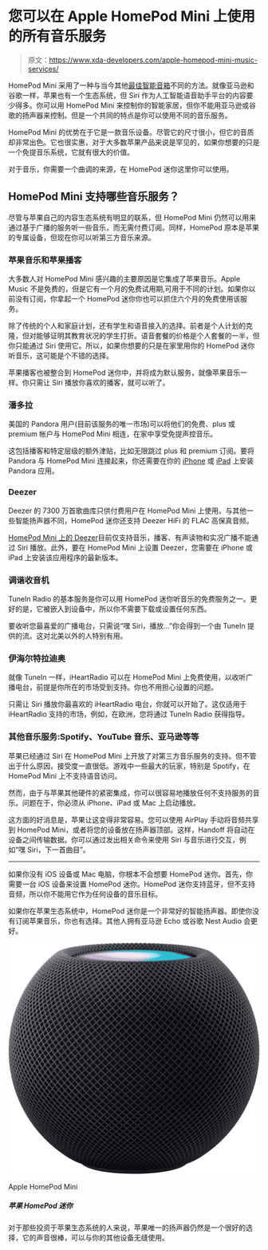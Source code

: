 # 您可以在 Apple HomePod Mini 上使用的所有音乐服务

> 原文：<https://www.xda-developers.com/apple-homepod-mini-music-services/>

HomePod Mini 采用了一种与当今其他[最佳智能音箱](https://www.xda-developers.com/best-smart-speakers/)不同的方法。就像亚马逊和谷歌一样，苹果也有一个生态系统，但 Siri 作为人工智能语音助手平台的内容要少得多。你可以用 HomePod Mini 来控制你的智能家居，但你不能用亚马逊或谷歌的扬声器来控制。但是一个共同的特点是你可以使用不同的音乐服务。

HomePod Mini 的优势在于它是一款音乐设备。尽管它的尺寸很小，但它的音质却非常出色。它也很实惠，对于大多数苹果产品来说是罕见的，如果你想要的只是一个免提音乐系统，它就有很大的价值。

对于音乐，你需要一个曲调的来源，在 HomePod 迷你这里你可以使用。

## HomePod Mini 支持哪些音乐服务？

尽管与苹果自己的内容生态系统有明显的联系，但 HomePod Mini 仍然可以用来通过基于广播的服务听一些音乐，而无需付费订阅。同样，HomePod 原本是苹果的专属设备，但现在你可以听第三方音乐来源。

### 苹果音乐和苹果播客

大多数人对 HomePod Mini 感兴趣的主要原因是它集成了苹果音乐。Apple Music 不是免费的，但是它有一个月的免费试用期,可用于不同的计划。如果你以前没有订阅，你拿起一个 HomePod 迷你你也可以抓住六个月的免费使用该服务。

除了传统的个人和家庭计划，还有学生和语音接入的选择。前者是个人计划的克隆，但对能够证明其教育状况的学生打折。语音套餐的价格是个人套餐的一半，但你只能通过 Siri 使用它。所以，如果你想要的只是在家里用你的 HomePod 迷你听音乐，这可能是个不错的选择。

苹果播客也被整合到 HomePod 迷你中，并将成为默认服务，就像苹果音乐一样。你只需让 Siri 播放你喜欢的播客，就可以听了。

### 潘多拉

美国的 Pandora 用户(目前该服务的唯一市场)可以将他们的免费、plus 或 premium 帐户与 HomePod Mini 相连，在家中享受免提声控音乐。

这包括播客和特定层级的额外津贴，比如无限跳过 plus 和 premium 订阅。要将 Pandora 与 HomePod Mini 连接起来，你还需要在你的 [iPhone](https://www.xda-developers.com/apple-iphone-se-3-review/) 或 [iPad](https://www.xda-developers.com/apple-ipad-mini-6-review/) 上安装 Pandora 应用。

### Deezer

Deezer 的 7300 万首歌曲库只供付费用户在 HomePod Mini 上使用。与其他一些智能扬声器不同，HomePod 迷你还支持 Deezer HiFi 的 FLAC 高保真音频。

[HomePod Mini 上的 Deezer](https://support.deezer.com/hc/en-gb/articles/360019279917-Using-Deezer-with-your-Apple-HomePod)目前仅支持音乐，播客、有声读物和实况广播不能通过 Siri 播放。此外，要在 HomePod Mini 上设置 Deezer，您需要在 iPhone 或 iPad 上安装该应用程序的最新版本。

### 调谐收音机

TuneIn Radio 的基本服务是你可以用 HomePod 迷你听音乐的免费服务之一。更好的是，它被嵌入到设备中，所以你不需要下载或设置任何东西。

要收听您最喜爱的广播电台，只需说“嘿 Siri，播放...”你会得到一个由 TuneIn 提供的流。这对北美以外的人特别有用。

### 伊海尔特拉迪奥

就像 TuneIn 一样，iHeartRadio 可以在 HomePod Mini 上免费使用，以收听广播电台，前提是你所在的市场受到支持。你也不用担心设置的问题。

只需让 Siri 播放你最喜欢的 iHeartRadio 电台，你就可以开始了。这仅适用于 iHeartRadio 支持的市场，例如，在欧洲，您将通过 TuneIn Radio 获得指导。

### 其他音乐服务:Spotify、YouTube 音乐、亚马逊等等

苹果已经通过 Siri 在 HomePod Mini 上开放了对第三方音乐服务的支持。但不管出于什么原因，接受度一直很低。游戏中一些最大的玩家，特别是 Spotify，在 HomePod Mini 上不支持语音访问。

然而，由于与苹果其他硬件的紧密集成，你可以很容易地播放任何不支持服务的音乐。问题在于，你必须从 iPhone、iPad 或 Mac 上启动播放。

这方面的好消息是，苹果让这变得非常容易。您可以使用 AirPlay 手动将音频共享到 HomePod Mini，或者将您的设备放在扬声器顶部。这样，Handoff 将自动在设备之间传输数据。你可以通过发出相关命令来使用 Siri 与音乐进行交互，例如“嘿 Siri，下一首曲目”。

* * *

如果你没有 iOS 设备或 Mac 电脑，你根本不会想要 HomePod 迷你。首先，你需要一台 iOS 设备来设置 HomePod 迷你。HomePod 迷你支持蓝牙，但不支持音频，所以你不能用它作为任何设备的音乐目标。

如果你在苹果生态系统中，HomePod 迷你是一个非常好的智能扬声器。即使你没有订阅苹果音乐，你也有选择。其他人拥有亚马逊 Echo 或谷歌 Nest Audio 会更好。

 <picture>![The Apple HomePod Mini is an affordable, Siri-enabled speaker that offers plenty of neat smart features. It caters to a very particular group of users, though.](img/6e84a060f66458180fd1d53ddd068a49.png)</picture> 

Apple HomePod Mini

##### 苹果 HomePod 迷你

对于那些投资于苹果生态系统的人来说，苹果唯一的扬声器仍然是一个很好的选择，它的声音很棒，可以与你的其他设备无缝使用。